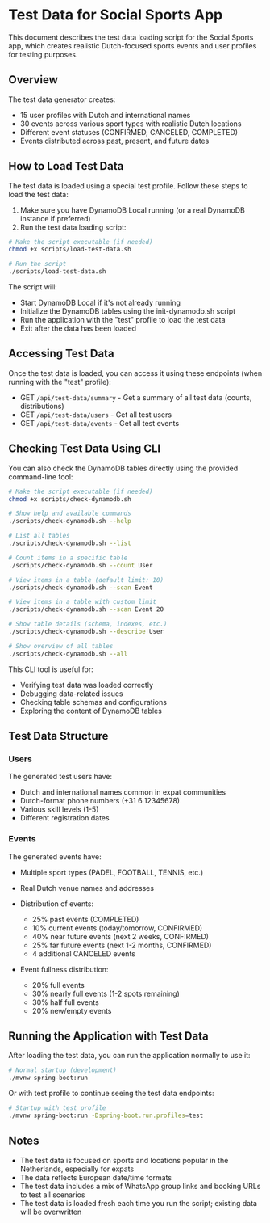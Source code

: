 # Test Data for Social Sports App

This document describes the test data loading script for the Social Sports app, which creates realistic Dutch-focused sports events and user profiles for testing purposes.

## Overview

The test data generator creates:
- 15 user profiles with Dutch and international names
- 30 events across various sport types with realistic Dutch locations
- Different event statuses (CONFIRMED, CANCELED, COMPLETED)
- Events distributed across past, present, and future dates

## How to Load Test Data

The test data is loaded using a special test profile. Follow these steps to load the test data:

1. Make sure you have DynamoDB Local running (or a real DynamoDB instance if preferred)
2. Run the test data loading script:

```bash
# Make the script executable (if needed)
chmod +x scripts/load-test-data.sh

# Run the script
./scripts/load-test-data.sh
```

The script will:
- Start DynamoDB Local if it's not already running
- Initialize the DynamoDB tables using the init-dynamodb.sh script
- Run the application with the "test" profile to load the test data
- Exit after the data has been loaded

## Accessing Test Data

Once the test data is loaded, you can access it using these endpoints (when running with the "test" profile):

- GET `/api/test-data/summary` - Get a summary of all test data (counts, distributions)
- GET `/api/test-data/users` - Get all test users
- GET `/api/test-data/events` - Get all test events

## Checking Test Data Using CLI

You can also check the DynamoDB tables directly using the provided command-line tool:

```bash
# Make the script executable (if needed)
chmod +x scripts/check-dynamodb.sh

# Show help and available commands
./scripts/check-dynamodb.sh --help

# List all tables
./scripts/check-dynamodb.sh --list

# Count items in a specific table
./scripts/check-dynamodb.sh --count User

# View items in a table (default limit: 10)
./scripts/check-dynamodb.sh --scan Event

# View items in a table with custom limit
./scripts/check-dynamodb.sh --scan Event 20

# Show table details (schema, indexes, etc.)
./scripts/check-dynamodb.sh --describe User

# Show overview of all tables
./scripts/check-dynamodb.sh --all
```

This CLI tool is useful for:
- Verifying test data was loaded correctly
- Debugging data-related issues
- Checking table schemas and configurations
- Exploring the content of DynamoDB tables

## Test Data Structure

### Users

The generated test users have:
- Dutch and international names common in expat communities
- Dutch-format phone numbers (+31 6 12345678)
- Various skill levels (1-5)
- Different registration dates

### Events

The generated events have:
- Multiple sport types (PADEL, FOOTBALL, TENNIS, etc.)
- Real Dutch venue names and addresses
- Distribution of events:
  - 25% past events (COMPLETED)
  - 10% current events (today/tomorrow, CONFIRMED)
  - 40% near future events (next 2 weeks, CONFIRMED)
  - 25% far future events (next 1-2 months, CONFIRMED)
  - 4 additional CANCELED events

- Event fullness distribution:
  - 20% full events
  - 30% nearly full events (1-2 spots remaining)
  - 30% half full events
  - 20% new/empty events

## Running the Application with Test Data

After loading the test data, you can run the application normally to use it:

```bash
# Normal startup (development)
./mvnw spring-boot:run
```

Or with test profile to continue seeing the test data endpoints:

```bash
# Startup with test profile
./mvnw spring-boot:run -Dspring-boot.run.profiles=test
```

## Notes

- The test data is focused on sports and locations popular in the Netherlands, especially for expats
- The data reflects European date/time formats
- The test data includes a mix of WhatsApp group links and booking URLs to test all scenarios
- The test data is loaded fresh each time you run the script; existing data will be overwritten